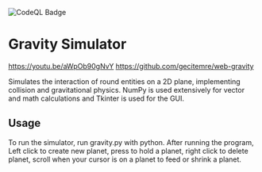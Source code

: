 ![CodeQL Badge](https://github.com/gecitemre/gravity/actions/workflows/codeql.yml/badge.svg)

# Gravity Simulator

https://youtu.be/aWpOb90gNvY
https://github.com/gecitemre/web-gravity

Simulates the interaction of round entities on a 2D plane, implementing collision and gravitational
physics. NumPy is used extensively for vector and math calculations and Tkinter is used for the GUI.

## Usage
To run the simulator, run gravity.py with python.
After running the program, Left click to create new planet, press to hold a planet, right click to delete planet, scroll when your cursor is on a planet to feed or shrink a planet.
